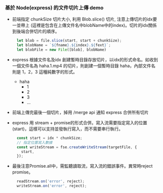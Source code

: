 
### 基於 Node(express) 的文件切片上傳 demo


- 前端指定 chunkSize 切片大小, 利用 Blob.slice() 切片, 注意上傳切片的idx要一並帶上 (這裡是包含在上傳文件名中blobName中的index)。切片的idx關係到後端合併切片的順序。
    ```js
      let blob = file.slice(start, start + chunkSize);
      let blobName = `${fname}.${index}.${fext}`;
      let blobFile = new File([blob], blobName)
    ```

- express 根據文件名及idx 創建暫時目錄存放切片，以idx的形式命名。如收到一個文件名為 haha.1.mp4 的切片，則創建一個暫時目錄 haha，內部文件名則是 1，2，3 這種純數字的形式。
  - haha
    - 1
    - 2
    - 3
    - ...
  
- 前端上傳完最後一個切片，掉用 /merge api 通知 express 合併所有切片

- express 用 stream + promise的形式合併。寫入流需要指定寫入的位置(start)，這樣可以支持並發執行寫入，而不需要串行執行。
  ```js
    const start = idx * chunkSize;
    // 指定位置寫入數據
    const writeStream = fse.createWriteStream(targetFile, {
      start,
    });
  ```

- 最後注意Promise.all中，需監聽讀取流，寫入流的錯誤事件。異常時reject promise。
  ```js
    readStream.on('error', reject);
    writeStream.on('error', reject);
  ```
  


